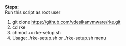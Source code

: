 **Steps:**  
Run this script as root user
1. git clone https://github.com/vdesikanvmware/rke.git
2. cd rke
3. chmod +x rke-setup.sh
4. Usage: ./rke-setup.sh or ./rke-setup.sh menu
